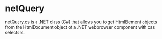 # netQuery
netQuery.cs is a .NET class (C#) that allows you to get HtmlElement objects from the HtmlDocument object of a .NET webbrowser component with css selectors.
